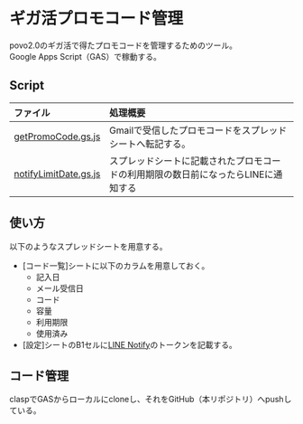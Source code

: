 # ギガ活プロモコード管理
povo2.0のギガ活で得たプロモコードを管理するためのツール。  
Google Apps Script（GAS）で稼動する。

## Script
|ファイル|処理概要|
|:--|:--|
|[getPromoCode.gs.js](./getPromoCode.gs.js)|Gmailで受信したプロモコードをスプレッドシートへ転記する。|
|[notifyLimitDate.gs.js](./notifyLimitDate.gs.js)|スプレッドシートに記載されたプロモコードの利用期限の数日前になったらLINEに通知する|

## 使い方
以下のようなスプレッドシートを用意する。
- [コード一覧]シートに以下のカラムを用意しておく。
  - 記入日
  - メール受信日
  - コード
  - 容量
  - 利用期限
  - 使用済み
- [設定]シートのB1セルに[LINE Notify](https://notify-bot.line.me/ja/)のトークンを記載する。


## コード管理
claspでGASからローカルにcloneし、それをGitHub（本リポジトリ）へpushしている。

